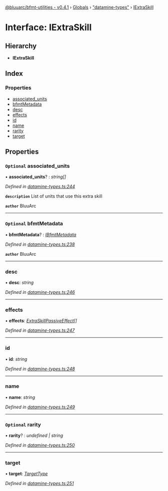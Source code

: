 [@bluuarc/bfmt-utilities - v0.4.1](../README.md) › [Globals](../globals.md) › ["datamine-types"](../modules/_datamine_types_.md) › [IExtraSkill](_datamine_types_.iextraskill.md)

# Interface: IExtraSkill

## Hierarchy

* **IExtraSkill**

## Index

### Properties

* [associated_units](_datamine_types_.iextraskill.md#optional-associated_units)
* [bfmtMetadata](_datamine_types_.iextraskill.md#optional-bfmtmetadata)
* [desc](_datamine_types_.iextraskill.md#desc)
* [effects](_datamine_types_.iextraskill.md#effects)
* [id](_datamine_types_.iextraskill.md#id)
* [name](_datamine_types_.iextraskill.md#name)
* [rarity](_datamine_types_.iextraskill.md#optional-rarity)
* [target](_datamine_types_.iextraskill.md#target)

## Properties

### `Optional` associated_units

• **associated_units**? : *string[]*

*Defined in [datamine-types.ts:244](https://github.com/BluuArc/bfmt-utilities/blob/master/src/datamine-types.ts#L244)*

**`description`** List of units that use this extra skill

**`author`** BluuArc

___

### `Optional` bfmtMetadata

• **bfmtMetadata**? : *[IBfmtMetadata](_datamine_types_.ibfmtmetadata.md)*

*Defined in [datamine-types.ts:238](https://github.com/BluuArc/bfmt-utilities/blob/master/src/datamine-types.ts#L238)*

**`author`** BluuArc

___

###  desc

• **desc**: *string*

*Defined in [datamine-types.ts:246](https://github.com/BluuArc/bfmt-utilities/blob/master/src/datamine-types.ts#L246)*

___

###  effects

• **effects**: *[ExtraSkillPassiveEffect](../modules/_datamine_types_.md#extraskillpassiveeffect)[]*

*Defined in [datamine-types.ts:247](https://github.com/BluuArc/bfmt-utilities/blob/master/src/datamine-types.ts#L247)*

___

###  id

• **id**: *string*

*Defined in [datamine-types.ts:248](https://github.com/BluuArc/bfmt-utilities/blob/master/src/datamine-types.ts#L248)*

___

###  name

• **name**: *string*

*Defined in [datamine-types.ts:249](https://github.com/BluuArc/bfmt-utilities/blob/master/src/datamine-types.ts#L249)*

___

### `Optional` rarity

• **rarity**? : *undefined | string*

*Defined in [datamine-types.ts:250](https://github.com/BluuArc/bfmt-utilities/blob/master/src/datamine-types.ts#L250)*

___

###  target

• **target**: *[TargetType](../enums/_datamine_types_.targettype.md)*

*Defined in [datamine-types.ts:251](https://github.com/BluuArc/bfmt-utilities/blob/master/src/datamine-types.ts#L251)*
